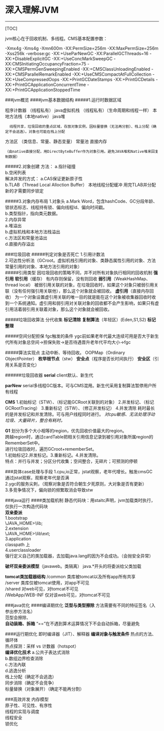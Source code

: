 # 深入理解JVM

-----

[TOC]

jvm核心在于回收机制、多线程。CMS基本配置参数：

-Xmx4g -Xms4g -Xmn600m -XX:PermSize=256m -XX:MaxPermSize=256m -Xss256k -verbose:gc -XX:+UseParNewGC -XX:ParallelGCThreads=16 -XX:+DisableExplicitGC -XX:+UseConcMarkSweepGC -XX:CMSInitiatingOccupancyFraction=75 -XX:+CMSPermGenSweepingEnabled  -XX:+CMSClassUnloadingEnabled -XX:+CMSParallelRemarkEnabled -XX:+UseCMSCompactAtFullCollection -XX:+UseCompressedOops  -XX:+PrintGCDateStamps -XX:+PrintGCDetails -XX:+PrintGCApplicationConcurrentTime -XX:+PrintGCApplicationStoppedTime

###jvm概览
####jvm基本数据结构
#####1.运行时数据区域

程序计数器 （线程私有）
java虚拟机栈 （线程私有）（生命周期和线程一样）
本地方法栈（本地native）
java堆 

      线程共享，垃圾回收的重点区域，存放对象实例，因标量替换（无法再分割）、栈上分配（确定不会逃逸）。对象也可能在栈上分配
方法区 （类信息、常量、静态变量）
常量池
直接内存

    （由native直接分配，用DirectByteBuffer作为对象引用。避免JAVA堆和Native堆来回复制数据）
    
#####2.对象创建
方法：
 a.指针碰撞  
 b.空闲列表  
解决并发的方式：
 a.CAS保证更新原子性  
 b.TLAB（Thread Local Alloction Buffer） 本地线程分配缓冲
     用完TLAB并分配新的才需要同步锁定  

#####3.对象内存布局
1.对象头
 a.Mark Word，包含hashCode、GC分段年龄、锁状态标志、线程持有锁、偏向线程Id、偏向时间戳。  
 b.类型指针，指向类元数据。  
2.内存异常  
 a.堆溢出  
 b.虚拟机栈和本地方法栈溢出  
 c.方法区和常量池溢出  
 d.直接内存溢出  

###垃圾回收
#####判定对象是否死亡
1.引用计数法  
2.可达性分析法（GCroot。虚拟机栈引用的对象、类静态属性引用的对象、方法常量引用的对象、本地方法引用的对象）  
#####引用类型
因垃圾回收的策略不同，并不对所有对象执行相同的回收机制
**强引用**
**软引用**（缓存）
有内存则保留，没有则回收
**弱引用**（WeakHashMap、thread local）
被弱引用关联的对象，在垃圾回收时，如果这个对象只被弱引用关联（没有任何强引用关联他），那么这个对象就会被回收。
**虚引用**（直接内存回收）
为一个对象设置虚引用关联的唯一目的就是能在这个对象被收集器回收时收到一个系统通知。虚引用和弱引用对关联对象的回收都不会产生影响，如果只有虚引用活着弱引用关联着对象，那么这个对象就会被回收。

#####垃圾回收算法
分代收集
**标记清除**
**复制算法**（年轻区）(Eden,S1,S2)
**标记整理**

#####空间分配担保
 fgc触发的条件
 ygc前如果老年代最大连续可用是否大于新生代所有对象总空间->担保失败->是否待遇晋升老年代平均大小->fgc
 
#####算法实现点
主动中断、等待回收。
OOPMap（Ordinary　ObjectPointer）
**枚举根节点**（stw）
**安全点**（程序是否长时间执行）
**安全区**（引用关系是否变化）

######垃圾回收器
**serial** 
client默认、新生代

**parNew**
serial多线程GC版本。可与CMS混用。新生代采用复制算法暂停用户所有线程

**CMS**
1.初始标记（STW）、（标记能GCRoot关联到的对象）
2.并发标记、（标记GCRootTracing）
3.重新标记（STW）、（修正并发标记）
4.并发清除
耗时最长的是并发标记和并发清除。可与用户线程同时进行。
*对cpu敏感、无法处理浮动垃圾、大量碎片，整合有耗时。*

**G1**
划分为多个大小相等的region，优先回收价值最大的region。  
跨越region时，通过cardTable把相关引用信息记录到被引用对象所属region的RememberSet中。  
进行垃圾回收时，遍历GCroot+rememberSet。  
1.初始标记2.并发标记。3.重新标记。4.并发清除。  
特点：并行与并发；分区分代收集；空间整合，无碎片；可预测的停顿  


###具体case处理与手段
 1.cpu,io正常，jstat观察，老年代增长。触发cmsGC  
 通过jstat观察，观察老年代是否满  
 2.ygc的服务尖刺，（观察对象是否符合朝生夕死原则，大对象是否有更新）  
 3.多竞争情况下，偏向锁的频繁取消会导致stw  

 

###java运行
####类加载机制
静态代码块：用staitc声明，jvm加载类时执行，仅执行一次构造代码块  
**双亲委派**  
1.bootstrap   
  \JAVA_HOME>\lib;  
2.extension  
  \JAVA_HOME>\lib\ext;  
3.application  
  classpath 上  
4.userclassloader  
强行定义自己的类加载器，去加载java.lang的因为不会成功。（会抛安全异常）  


**破坏双亲委派模型**（javaweb。类隔离）
java.*开头的将委派给父类加载

**tomcat类加载器结构**
/common 类库被tomcat以及所有app所有共享  
/server 类库仅被tomcat使用，对app不可见  
/shared 对web可见，对tomcat不可见  
/WebApp/WEB-INF 仅对该web可见，对tomcat不可见  

###java优化
####编译期优化
**泛型与类型擦除**
方法需要有不同的特征签名（入参出参方法名）  
范型会擦除、  
**自动装箱、拆箱**
“==”在不遇到算术运算情况下不会自动拆箱，尽量避免  

####运行期优化
即时编译器（JIT）、解释器
**编译对象与触发条件**
   热点的方法、循环体  
   热点探测：采样 vs 计数器（hotspot）  
**编译优化技术**
a.公共子表达式消除  
b.数组边界检查消除  
c.方法內联  
d.逃逸分析  
    栈上分配（确定不会逃逸）  
    同步消除（确定不会竞争）  
    标量替换（对象展开）（确定不能再分割）

###高效并发
内存模型  
原子性、可见性、有序性  
线程的实现与调度  
线程安全  
锁优化  